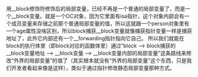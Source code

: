 用__block修饰符修饰后的局部变量，已经不再是一个普通的局部变量了，而是一个__block变量。就是一个OC对象，因为它里面有isa指针，这个对象内部会有一个成员变量来存储之前那个普通局部变量的值，所以这就跟一个person对象里有一个age属性没啥区别，所以block捕获__block变量就像捕获指针变量一样是捕获地址了，此外它内部还有一个__forwarding指针指向它自己。 所以我们就能在block的执行体里（即block对应的函数体里）通过“block --> block捕获的__block变量地址 --> __block变量 --> __block变量内部的局部变量”这条路线来修改“外界的局部变量”的值了（其实根本就没有“外界的局部变量”这个东西，只是我们开发者看起来像是这样），类似于通过指针修改静态局部变量那种方式。
